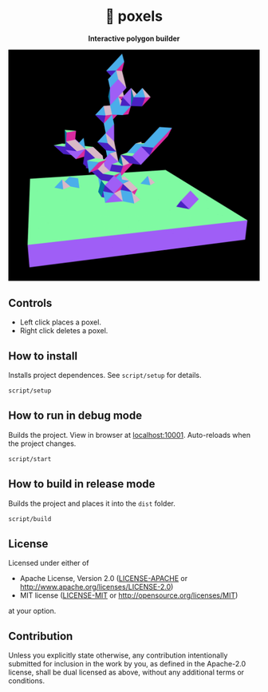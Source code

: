 <div align="center">
<h1>🔷 poxels</h1>
  <p>
    <strong>Interactive polygon builder</strong>
  </p>
  <a href="https://poxels-7ca07.web.app/">
    <img src="images/poxels.png" />
  </a>
</div>

## Controls

- Left click places a poxel.
- Right click deletes a poxel.

## How to install

Installs project dependences. See `script/setup` for details.

```sh
script/setup
```

## How to run in debug mode

Builds the project. View in browser at [localhost:10001](http://localhost:10001/). Auto-reloads when the project changes.

```sh
script/start
```

## How to build in release mode

Builds the project and places it into the `dist` folder.

```sh
script/build
```

## License

Licensed under either of

- Apache License, Version 2.0
  ([LICENSE-APACHE](LICENSE-APACHE) or http://www.apache.org/licenses/LICENSE-2.0)
- MIT license
  ([LICENSE-MIT](LICENSE-MIT) or http://opensource.org/licenses/MIT)

at your option.

## Contribution

Unless you explicitly state otherwise, any contribution intentionally submitted
for inclusion in the work by you, as defined in the Apache-2.0 license, shall be
dual licensed as above, without any additional terms or conditions.

